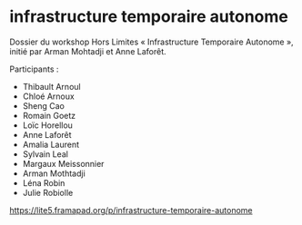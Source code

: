 infrastructure temporaire autonome
==================================

Dossier du workshop Hors Limites « Infrastructure Temporaire Autonome », initié par Arman Mohtadji et Anne Laforêt.

Participants :
- Thibault Arnoul
- Chloé Arnoux
- Sheng Cao
- Romain Goetz
- Loïc Horellou
- Anne Laforêt
- Amalia Laurent
- Sylvain Leal
- Margaux Meissonnier
- Arman Mothtadji
- Léna Robin
- Julie Robiolle


https://lite5.framapad.org/p/infrastructure-temporaire-autonome
